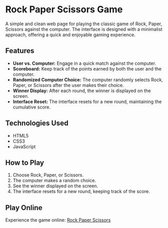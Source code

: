 # Rock Paper Scissors Game

A simple and clean web page for playing the classic game of Rock, Paper, Scissors against the computer. The interface is designed with a minimalist approach, offering a quick and enjoyable gaming experience.

## Features

- **User vs. Computer:** Engage in a quick match against the computer.
- **Scoreboard:** Keep track of the points earned by both the user and the computer.
- **Randomized Computer Choice:** The computer randomly selects Rock, Paper, or Scissors after the user makes their choice.
- **Winner Display:** After each round, the winner is displayed on the screen.
- **Interface Reset:** The interface resets for a new round, maintaining the cumulative score.

## Technologies Used

- HTML5
- CSS3
- JavaScript

## How to Play

1. Choose Rock, Paper, or Scissors.
2. The computer makes a random choice.
3. See the winner displayed on the screen.
4. The interface resets for a new round, keeping track of the score.

## Play Online

Experience the game online: [Rock Paper Scissors](https://angeldelara596.github.io/saekoProject/)
